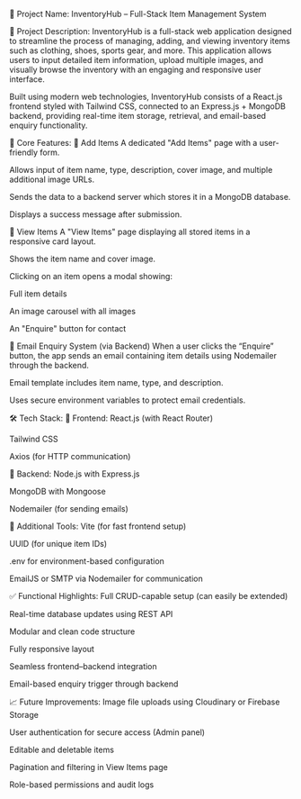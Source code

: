 
🧾 Project Name:
InventoryHub – Full-Stack Item Management System

📄 Project Description:
InventoryHub is a full-stack web application designed to streamline the process of managing, adding, and viewing inventory items such as clothing, shoes, sports gear, and more. This application allows users to input detailed item information, upload multiple images, and visually browse the inventory with an engaging and responsive user interface.

Built using modern web technologies, InventoryHub consists of a React.js frontend styled with Tailwind CSS, connected to an Express.js + MongoDB backend, providing real-time item storage, retrieval, and email-based enquiry functionality.

🚀 Core Features:
🔹 Add Items
A dedicated "Add Items" page with a user-friendly form.

Allows input of item name, type, description, cover image, and multiple additional image URLs.

Sends the data to a backend server which stores it in a MongoDB database.

Displays a success message after submission.

🔹 View Items
A "View Items" page displaying all stored items in a responsive card layout.

Shows the item name and cover image.

Clicking on an item opens a modal showing:

Full item details

An image carousel with all images

An "Enquire" button for contact

🔹 Email Enquiry System (via Backend)
When a user clicks the “Enquire” button, the app sends an email containing item details using Nodemailer through the backend.

Email template includes item name, type, and description.

Uses secure environment variables to protect email credentials.

🛠️ Tech Stack:
🔸 Frontend:
React.js (with React Router)

Tailwind CSS

Axios (for HTTP communication)

🔸 Backend:
Node.js with Express.js

MongoDB with Mongoose

Nodemailer (for sending emails)

🔸 Additional Tools:
Vite (for fast frontend setup)

UUID (for unique item IDs)

.env for environment-based configuration

EmailJS or SMTP via Nodemailer for communication

✅ Functional Highlights:
Full CRUD-capable setup (can easily be extended)

Real-time database updates using REST API

Modular and clean code structure

Fully responsive layout

Seamless frontend–backend integration

Email-based enquiry trigger through backend

📈 Future Improvements:
Image file uploads using Cloudinary or Firebase Storage

User authentication for secure access (Admin panel)

Editable and deletable items

Pagination and filtering in View Items page

Role-based permissions and audit logs
